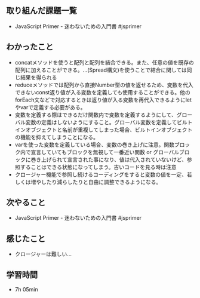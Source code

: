 ## 取り組んだ課題一覧
- JavaScript Primer - 迷わないための入門書 #jsprimer
## わかったこと
- concatメソッドを使うと配列と配列を結合できる。また、任意の値を既存の配列に加えることができる。...(Spread構文)を使うことで結合に関しては同じ結果を得られる
- reduceメソッドでは配列から直接Number型の値を返せるため、変数を代入できないconst返り値が入る変数を定義しても使用することができる。他のforEach文などで対応するときは返り値が入る変数を再代入できるようにletやvarで定義する必要がある。
- 変数を定義する際はできるだけ関数内で変数を定義するようにして、グローバル変数の定義はしないようにすること。グローバル変数を定義してビルトインオブジェクトと名前が重複してしまった場合、ビルトインオブジェクトの機能を抑えてしまうことになる。
- varを使った変数を定義している場合、変数の巻き上げに注意。関数ブロック内で宣言していてもブロックを無視して一番近い関数 or グローバルブロックに巻き上げられて宣言された事になり、値は代入されていないけど、参照することはできる状態になってしまう。古いコードを見る時は注意
- クロージャー機能で参照し続けるコーディングをすると変数の値を一定、若しくは増やしたり減らしたりと自由に調整できるようになる。
## 次やること
- JavaScript Primer - 迷わないための入門書 #jsprimer
## 感じたこと
- クロージャーは難しい...
## 学習時間
- 7h 05min